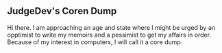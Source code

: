 ## JudgeDev's Coren Dump

Hi there. I am approaching an age and state where I might be urged by an opptimist to write my memoirs and a pessimist to get my affairs in order. Because of my interest in computers, I will call it a core dump.
